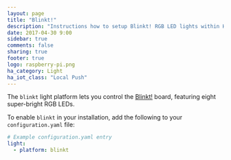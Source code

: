 ```yaml
---
layout: page
title: "Blinkt!"
description: "Instructions how to setup Blinkt! RGB LED lights within Home Assistant."
date: 2017-04-30 9:00
sidebar: true
comments: false
sharing: true
footer: true
logo: raspberry-pi.png
ha_category: Light
ha_iot_class: "Local Push"
---
```


The `blinkt` light platform lets you control the [Blinkt!](https://shop.pimoroni.com/products/blinkt) board, featuring eight super-bright RGB LEDs.

To enable `blinkt` in your installation, add the following to your `configuration.yaml` file:

```yaml
# Example configuration.yaml entry
light:
  - platform: blinkt
```
